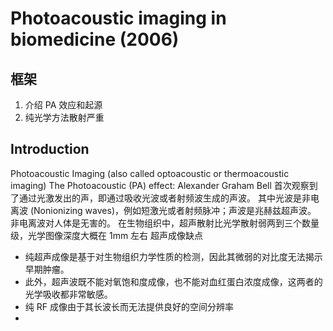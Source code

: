 # Photoacoustic imaging in biomedicine (2006)
## 框架
1. 介绍 PA 效应和起源
2. 纯光学方法散射严重

## Introduction
Photoacoustic Imaging (also called optoacoustic or thermoacoustic imaging)
The Photoacoustic (PA) effect: Alexander Graham Bell 首次观察到了通过光激发出的声，即通过吸收光波或者射频波生成的声波。
	其中光波是非电离波 (Nonionizing waves)，例如短激光或者射频脉冲；声波是兆赫兹超声波。
	非电离波对人体是无害的。
在生物组织中，超声散射比光学散射弱两到三个数量级，光学图像深度大概在 1mm 左右
超声成像缺点
- 纯超声成像是基于对生物组织力学性质的检测，因此其微弱的对比度无法揭示早期肿瘤。
- 此外，超声波既不能对氧饱和度成像，也不能对血红蛋白浓度成像，这两者的光学吸收都非常敏感。
- 纯 RF 成像由于其长波长而无法提供良好的空间分辨率
- 




